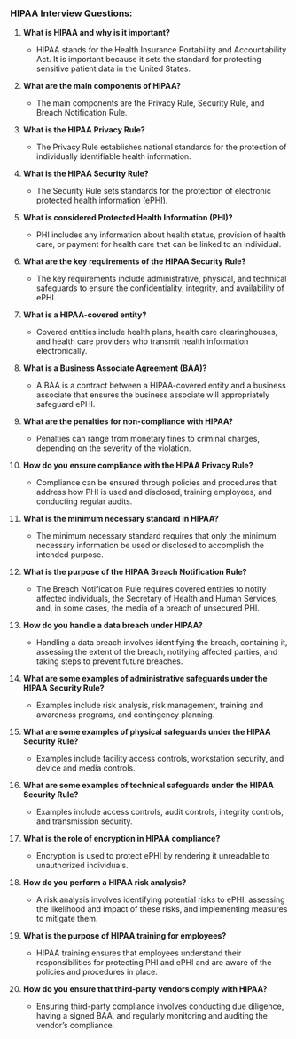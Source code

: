 ### HIPAA Interview Questions:
1. **What is HIPAA and why is it important?**
   - HIPAA stands for the Health Insurance Portability and Accountability Act. It is important because it sets the standard for protecting sensitive patient data in the United States.

2. **What are the main components of HIPAA?**
   - The main components are the Privacy Rule, Security Rule, and Breach Notification Rule.

3. **What is the HIPAA Privacy Rule?**
   - The Privacy Rule establishes national standards for the protection of individually identifiable health information.

4. **What is the HIPAA Security Rule?**
   - The Security Rule sets standards for the protection of electronic protected health information (ePHI).

5. **What is considered Protected Health Information (PHI)?**
   - PHI includes any information about health status, provision of health care, or payment for health care that can be linked to an individual.

6. **What are the key requirements of the HIPAA Security Rule?**
   - The key requirements include administrative, physical, and technical safeguards to ensure the confidentiality, integrity, and availability of ePHI.

7. **What is a HIPAA-covered entity?**
   - Covered entities include health plans, health care clearinghouses, and health care providers who transmit health information electronically.

8. **What is a Business Associate Agreement (BAA)?**
   - A BAA is a contract between a HIPAA-covered entity and a business associate that ensures the business associate will appropriately safeguard ePHI.

9. **What are the penalties for non-compliance with HIPAA?**
   - Penalties can range from monetary fines to criminal charges, depending on the severity of the violation.

10. **How do you ensure compliance with the HIPAA Privacy Rule?**
    - Compliance can be ensured through policies and procedures that address how PHI is used and disclosed, training employees, and conducting regular audits.

11. **What is the minimum necessary standard in HIPAA?**
    - The minimum necessary standard requires that only the minimum necessary information be used or disclosed to accomplish the intended purpose.

12. **What is the purpose of the HIPAA Breach Notification Rule?**
    - The Breach Notification Rule requires covered entities to notify affected individuals, the Secretary of Health and Human Services, and, in some cases, the media of a breach of unsecured PHI.

13. **How do you handle a data breach under HIPAA?**
    - Handling a data breach involves identifying the breach, containing it, assessing the extent of the breach, notifying affected parties, and taking steps to prevent future breaches.

14. **What are some examples of administrative safeguards under the HIPAA Security Rule?**
    - Examples include risk analysis, risk management, training and awareness programs, and contingency planning.

15. **What are some examples of physical safeguards under the HIPAA Security Rule?**
    - Examples include facility access controls, workstation security, and device and media controls.

16. **What are some examples of technical safeguards under the HIPAA Security Rule?**
    - Examples include access controls, audit controls, integrity controls, and transmission security.

17. **What is the role of encryption in HIPAA compliance?**
    - Encryption is used to protect ePHI by rendering it unreadable to unauthorized individuals.

18. **How do you perform a HIPAA risk analysis?**
    - A risk analysis involves identifying potential risks to ePHI, assessing the likelihood and impact of these risks, and implementing measures to mitigate them.

19. **What is the purpose of HIPAA training for employees?**
    - HIPAA training ensures that employees understand their responsibilities for protecting PHI and ePHI and are aware of the policies and procedures in place.

20. **How do you ensure that third-party vendors comply with HIPAA?**
    - Ensuring third-party compliance involves conducting due diligence, having a signed BAA, and regularly monitoring and auditing the vendor’s compliance.
